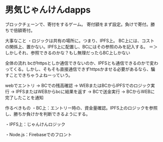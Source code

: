 # 男気じゃんけんdapps
ブロックチェーンで、寄付をするゲーム。
寄付額をまず設定。負けで寄付。勝ちで倍額寄付。

大事なこと
・ロジックは共有の場所に。つまり、IPFS上。
BC上には、コストの関係上、置かない。IPFS上に配置し、BCにはその参照のみを記入する。
＝＞しかしそれ、参照できるのかな？もし無理だったらBC上しかない

全体の流れ
bcがhttpsとしか通信できないのか、IPFSとも通信できるのかで変わってくる。しかし、そもそも直接通信できずhttpsかませる必要があるなら、騙すことできちゃうよねーっていう。

webでエントリ -> BCでの残高確認 -> WEBまたはBCからIPFSでのロジック実行 -> IPFSまたはWEBからbcに結果を返す -> BCで送金実行 -> BCからWEBに完了したことを通知

作るべきもの
・BC上：エントリー時の、資金量確認。IPFS上のロジックを参照し、勝ちか負けかを判断できるようにする。

・IPFS上：じゃんけんロジック

・Node.js：Firebaseでのフロント